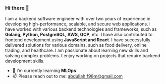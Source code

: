 ### Hi there 👋

I am a backend software engineer with over two years of experience in developing high-performance, scalable, and secure web applications. I have worked with various backend technologies and frameworks, such as **Golang, Python, PostgreSQL, AWS, GCP**, etc. I have also contributed to frontend development using **JavaScript and React**. I have successfully delivered solutions for various domains, such as food delivery, online trading, and healthcare. I am passionate about learning new skills and solving complex problems. I enjoy working on projects that require backend development skills.

- 🌱 I’m currently learning **MLOps**
- 📫 Please reach out to me: abdullah.f98m@gmail.com

<!--
**AbdallaMourad/AbdallaMourad** is a ✨ _special_ ✨ repository because its `README.md` (this file) appears on your GitHub profile.

Here are some ideas to get you started:

- 🔭 I’m currently working on ...
- 🌱 I’m currently learning ...
- 👯 I’m looking to collaborate on ...
- 🤔 I’m looking for help with ...
- 💬 Ask me about ...
- 📫 How to reach me: ...
- 😄 Pronouns: ...
- ⚡ Fun fact: ...
-->
